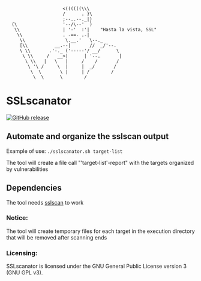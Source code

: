 ```shell              ______
                     <((((((\\\
                     /      . }\
                     ;--..--._|}
  (\                 '--/\--'  )
   \\                | '-'  :'|    "Hasta la vista, SSL"
    \\               . -==- .-|
     \\               \.__.'   \--._
     [\\          __.--|       //  _/'--.
     \ \\       .'-._ ('-----'/ __/      \
      \ \\     /   __>|      | '--.       |
       \ \\   |   \   |     /    /       /
        \ '\ /     \  |     |  _/       /
         \  \       \ |     | /        /
          \  \      \        /
```
# SSLscanator
[![GitHub release](https://img.shields.io/github/v/release/matthernet/sslscanator)](https://github.com/matthernet/sslscanator/releases/)


## Automate and organize the sslscan output

Example of use: `./sslscanator.sh target-list`

The tool will create a file call "'target-list'-report" with the targets organized by vulnerabilities

## Dependencies

The tool needs [sslscan](https://github.com/rbsec/sslscan) to work

### Notice:

The tool will create temporary files for each target in the execution directory that will be removed after scanning ends

### Licensing:

SSLscanator is licensed under the GNU General Public License version 3 (GNU GPL v3).
